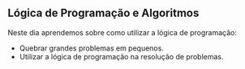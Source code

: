 ## Lógica de Programação e Algoritmos

Neste dia aprendemos sobre como utilizar a lógica de programação:
- Quebrar grandes problemas em pequenos.
- Utilizar a lógica de programação na resolução de problemas.
